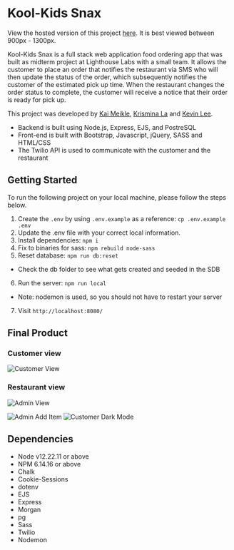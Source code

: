 # Kool-Kids Snax

View the hosted version of this project [here](http://kool-kids-snax.herokuapp.com/users/4). It is best viewed between 900px - 1300px.

Kool-Kids Snax is a full stack web application food ordering app that was built as midterm project at Lighthouse Labs with a small team. It allows the customer to place an order that notifies the restaurant via SMS who will then update the status of the order, which subsequently notifies the customer of the estimated pick up time. When the restaurant changes the order status to complete, the customer will receive a notice that their order is ready for pick up.

This project was developed by [Kai Meikle](https://github.com/kai-commits), [Krismina La](https://github.com/arismink) and [Kevin Lee](https://github.com/Cloud9NB).

* Backend is built using Node.js, Express, EJS, and PostreSQL
* Front-end is built with Bootstrap, Javascript, jQuery, SASS and HTML/CSS
* The Twilio API is used to communicate with the customer and the restaurant


## Getting Started

To run the following project on your local machine, please follow the steps below.

1. Create the `.env` by using `.env.example` as a reference: `cp .env.example .env`
2. Update the .env file with your correct local information.
3. Install dependencies: `npm i`
4. Fix to binaries for sass: `npm rebuild node-sass`
5. Reset database: `npm run db:reset`
  - Check the   db folder to see what gets created and seeded in the SDB
6. Run the server: `npm run local`
  - Note: nodemon is used, so you should not have to restart your server
7. Visit `http://localhost:8080/`


## Final Product

### Customer view
![Customer View](https://github.com/kai-commits/kool-kids-snax/blob/master/docs/readme-preview/Customer%20View.gif)

### Restaurant view
![Admin View](https://github.com/kai-commits/kool-kids-snax/blob/master/docs/readme-preview/Admin%20Order.gif)

![Admin Add Item](https://github.com/kai-commits/kool-kids-snax/blob/master/docs/readme-preview/Admin%20Add%20Item.png)
![Customer Dark Mode](https://github.com/kai-commits/kool-kids-snax/blob/master/docs/readme-preview/Customer%20Dark%20Mode.gif)

## Dependencies

- Node v12.22.11 or above
- NPM 6.14.16 or above
- Chalk
- Cookie-Sessions
- dotenv
- EJS
- Express
- Morgan
- pg
- Sass
- Twilio
- Nodemon 
